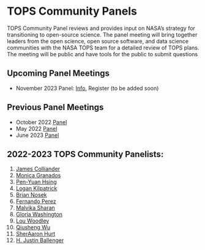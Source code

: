 # TOPS Community Panels

TOPS Community Panel reviews and provides input on NASA’s strategy for transitioning to open-source science. The panel meeting will bring together leaders from the open science, open source software, and data science communities with the NASA TOPS team for a detailed review of TOPS plans. The meeting will be public and have tools for the public to submit questions

## Upcoming Panel Meetings
- November 2023 Panel: [Info](./20231114_community_panel.md), Register (to be added soon)

## Previous Panel Meetings
- October 2022 [Panel](./20221005_community_panel.md)   
- May 2022 [Panel](./20220517_community_panel.md)   
- June 2023 [Panel](./20230614_community_panel.md)

## 2022-2023 TOPS Community Panelists:

1. [James Colliander](https://blog.jupyter.org/national-scale-interactive-computing-2c104455e062)
1. [Monica Granados](https://www.monicagranados.com)
1. [Pen-Yuan Hsing](https://uk.linkedin.com/in/penyuan)
1. [Logan Kilpatrick](https://www.linkedin.com/in/logankilpatrick/)
1. [Brian Nosek](https://osf.io/cdi38/)
1. [Fernando Perez](https://fperez.org)
1. [Malvika Sharan](https://www.turing.ac.uk/people/researchers/malvika-sharan)
1. [Gloria Washington](https://profiles.howard.edu/profile/45491/gloria-washington)
1. [Lou Woodley](https://www.cscce.org/research/)
1. [Qiusheng Wu](https://wetlands.io)
1. [SherAaron Hurt](https://www.linkedin.com/in/sheraaronhurt)
1. [H. Justin Ballenger](https://www.linkedin.com/in/justin-ballenger)


  
  
 


  
  
  
 

   
